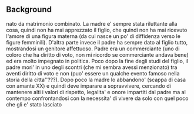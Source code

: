 


## Background
nato da matrimonio combinato. La madre e' sempre stata riluttante alla cosa, quindi non ha mai apprezzato il figlio, che quindi non ha mai ricevuto l'amore di una figura materna (da cui nasce un po' di diffidenza verso le figure femminili).
D'altra parte invece il padre ha sempre dato al figlio tutto, mostrandosi un genitore affettuoso.
Padre era un commerciante (uno di coloro che ha diritto di voto, non mi ricordo se commerciante andava bene) ed era molto impegnato in politica. 
Poco dopo la fine degli studi del figlio, il padre mori' in uno degli scontri (che mi sembra avessi menzionato) tra aventi diritto di voto e non (puo' essere un qualche evento famoso nella storia della citta''???). 
Dopo poco la madre lo abbandono' (scappa di casa con amante XX) e quindi deve imparare a sopravvivere, cercando di mantenere alti i valori di rispetto, legalita' e onore impartiti dal padre ma al contempo confrontandosi con la necessita' di vivere da solo con quel poco che gli e' stato lasciato